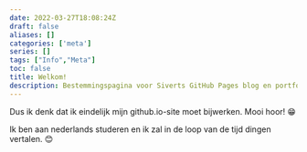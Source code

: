 ```yaml
---
date: 2022-03-27T18:08:24Z
draft: false
aliases: []
categories: ['meta']
series: []
tags: ["Info","Meta"]
toc: false
title: Welkom!
description: Bestemmingspagina voor Siverts GitHub Pages blog en portfolio.
---
```


Dus ik denk dat ik eindelijk mijn github.io-site moet bijwerken. Mooi hoor! :grin:

Ik ben aan nederlands studeren en ik zal in de loop van de tijd dingen vertalen. :blush:

